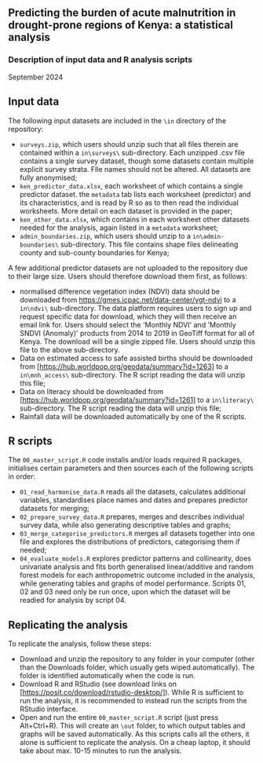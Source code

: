 ## Predicting the burden of acute malnutrition in drought-prone regions of Kenya: a statistical analysis
### Description of input data and R analysis scripts
September 2024

## Input data
The following input datasets are included in the `\in` directory of the repository:
* `surveys.zip`, which users should unzip such that all files therein are contained within a `in\surveys\` sub-directory. Each unzipped .csv file contains a single survey dataset, though some datasets contain multiple explicit survey strata. FIle names should not be altered. All datasets are fully anonymised;
* `ken_predictor_data.xlsx`, each worksheet of which contains a single predictor dataset. the `metadata` tab lists each worksheet (predictor) and its characteristics, and is read by R so as to then read the individual worksheets. More detail on each dataset is provided in the paper;
* `ken_other_data.xlsx`, which contains in each worksheet other datasets needed for the analysis, again listed in a `metadata` worksheet;
* `admin_boundaries.zip`, which users should unzip to a `in\admin-boundaries\` sub-directory. This file contains shape files delineating county and sub-county boundaries for Kenya;

A few additional predictor datasets are not uploaded to the repository due to their large size. Users should therefore download them first, as follows:
* normalised difference vegetation index (NDVI) data should be downloaded from https://gmes.icpac.net/data-center/vgt-ndvi to a `in\ndvi\` sub-directory. The data platform requires users to sign up and request specific data for download, which they will then receive an email link for. Users should select the 'Monthly NDVI' and 'Monthly SNDVI (Anomaly)' products from 2014 to 2019 in GeoTiff format for all of Kenya. The download will be a single zipped file. Users should unzip this file to the above sub-directory.
* Data on estimated access to safe assisted births should be downloaded from [https://hub.worldpop.org/geodata/summary?id=1263] to a `in\mnh_access\` sub-directory. The R script reading the data will unzip this file;
* Data on literacy should be downloaded from [https://hub.worldpop.org/geodata/summary?id=1261] to a `in\literacy\` sub-directory. The R script reading the data will unzip this file;
* Rainfall data will be downloaded automatically by one of the R scripts.

## R scripts
The `00_master_script.R` code installs and/or loads required R packages, initialises certain parameters and then sources each of the following scripts in order:
* `01_read_harmonise_data.R` reads all the datasets, calculates additional variables, standardises place names and dates and prepares predictor datasets for merging;
* `02_prepare_survey_data.R` prepares, merges and describes individual survey data, while also generating descriptive tables and graphs;
* `03_merge_categorise_predictors.R` merges all datasets together into one file and explores the distributions of predictors, categorising them if needed;
* `04_evaluate_models.R` explores predictor patterns and collinearity, does univariate analysis and fits borth generalised linear/additive and random forest models for each anthropometric outcome included in the analysis, while generating tables and graphs of model performance.
Scripts 01, 02 and 03 need only be run once, upon which the dataset will be readied for analysis by script 04.

## Replicating the analysis
To replicate the analysis, follow these steps:
* Download and unzip the repository to any folder in your computer (other than the Downloads folder, which usually gets wiped automatically). The folder is identified automatically when the code is run.
* Download R and RStudio (see download links on [https://posit.co/download/rstudio-desktop/]). While R is sufficient to run the analysis, it is recommended to instead run the scripts from the RStudio interface.
* Open and run the entire `00_master_script.R` script (just press Alt+Ctrl+R). This will create an `\out` folder, to which output tables and graphs will be saved automatically. As this scripts calls all the others, it alone is sufficient to replicate the analysis. On a cheap laptop, it should take about max. 10-15 minutes to run the analysis.

